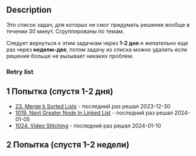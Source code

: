 ## Description

Это список задач, для которых не смог придумать решение вообще в течении 30 минут. Сгруппированы по темам. 

Следует вернуться к этим задачкам через **1-2 дня** и желательно еще раз через **неделю-две**, потом задачу из списка можно удалить если решение больше не вызывает никаких проблем.

### Retry list

## 1 Попытка (спустя 1-2 дня)

* [23. Merge k Sorted Lists](https://leetcode.com/problems/merge-k-sorted-lists/) - последний раз решал 2023-12-30
* [1019. Next Greater Node In Linked List](https://leetcode.com/problems/next-greater-node-in-linked-list/) - последний раз решал 2024-01-05
* [1024. Video Stitching](https://leetcode.com/problems/video-stitching/) - последний раз решал 2024-01-10

## 2 Попытка (спустя 1-2 недели)
